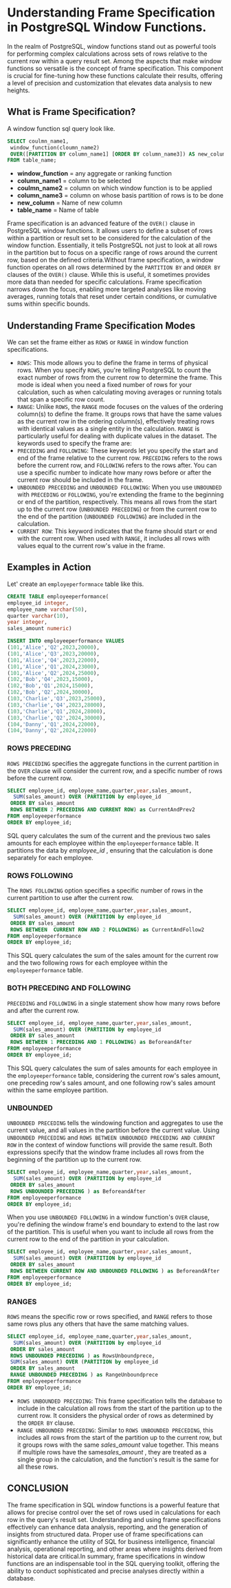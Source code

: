 # Understanding Frame Specification in PostgreSQL Window Functions. #
In the realm of PostgreSQL, window functions stand out as powerful tools for performing complex calculations across sets of rows relative to the current row within a query result set. Among the aspects that make window functions so versatile is the concept of frame specification. This component is crucial for fine-tuning how these functions calculate their results, offering a level of precision and customization that elevates data analysis to new heights.
## What is Frame Specification?
A window function sql query  look like.
```sql
SELECT coulmn_name1, 
 window_function(cloumn_name2)
 OVER([PARTITION BY column_name1] [ORDER BY column_name3]) AS new_column
FROM table_name;
```

- **window_function** = any aggregate or ranking function    
- **column_name1** = column to be selected
- **coulmn_name2** = column on which window function is to be applied
- **column_name3** = column on whose basis partition of rows is to be done
- **new_column** = Name of new column
- **table_name** = Name of table

Frame specification is an advanced feature of the `OVER()` clause in PostgreSQL window functions. It allows users to define a subset of rows within a partition or result set to be considered for the calculation of the window function. Essentially, it tells PostgreSQL not just to look at all rows in the partition but to focus on a specific range of rows around the current row, based on the defined criteria.Without frame specification, a window function operates on all rows determined by the `PARTITION BY` and `ORDER BY` clauses of the `OVER()` clause. While this is useful, it sometimes provides more data than needed for specific calculations. Frame specification narrows down the focus, enabling more targeted analyses like moving averages, running totals that reset under certain conditions, or cumulative sums within specific bounds.

## Understanding Frame Specification Modes
We can set the frame either as `ROWS` or `RANGE` in window function specifications.
* `ROWS`: This mode allows you to define the frame in terms of physical rows. When you specify `ROWS`, you're telling PostgreSQL to count the exact number of rows from the current row to determine the frame. This mode is ideal when you need a fixed number of rows for your calculation, such as when calculating moving averages or running totals that span a specific row count.
* `RANGE`: Unlike `ROWS`, the `RANGE` mode focuses on the values of the ordering column(s) to define the frame. It groups rows that have the same values as the current row in the ordering column(s), effectively treating rows with identical values as a single entity in the calculation. `RANGE` is particularly useful for dealing with duplicate values in the dataset.
The keywords used to specify the frame are:
* `PRECEDING` and `FOLLOWING`: These keywords let you specify the start and end of the frame relative to the current row. `PRECEDING` refers to the rows before the current row, and `FOLLOWING` refers to the rows after. You can use a specific number to indicate how many rows before or after the current row should be included in the frame.
* `UNBOUNDED PRECEDING` and `UNBOUNDED FOLLOWING`: When you use `UNBOUNDED` with `PRECEDING` or `FOLLOWING`, you're extending the frame to the beginning or end of the partition, respectively. This means all rows from the start up to the current row (`UNBOUNDED PRECEDING`) or from the current row to the end of the partition (`UNBOUNDED FOLLOWING`) are included in the calculation.
* `CURRENT ROW`: This keyword indicates that the frame should start or end with the current row. When used with `RANGE`, it includes all rows with values equal to the current row's value in the frame.

## Examples in Action
Let' create an `employeperformnace` table like this.
```sql
CREATE TABLE employeeperformance(
employee_id integer,
employee_name varchar(50),
quarter varchar(10),
year integer,
sales_amount numeric)
```
```sql
INSERT INTO employeeperformance VALUES
(101,'Alice','Q2',2023,20000),
(101,'Alice','Q3',2023,20000),
(101,'Alice','Q4',2023,22000),
(101,'Alice','Q1',2024,23000),
(101,'Alice','Q2',2024,25000),
(102,'Bob','Q4',2023,15000),
(102,'Bob','Q1',2024,15000),
(102,'Bob','Q2',2024,30000),
(103,'Charlie','Q3',2023,25000),
(103,'Charlie','Q4',2023,28000),
(103,'Charlie','Q1',2024,28000),
(103,'Charlie','Q2',2024,30000),
(104,'Danny','Q1',2024,22000),
(104,'Danny','Q2',2024,22000)
```
 
### ROWS PRECEDING
`ROWS PRECEDING` specifies the  aggregate functions in the current partition in the `OVER` clause will consider the current row, and a specific number of rows before the current row.
```sql
SELECT employee_id, employee_name,quarter,year,sales_amount,
  SUM(sales_amount) OVER (PARTITION by employee_id
 ORDER BY sales_amount
 ROWS BETWEEN 2 PRECEDING AND CURRENT ROW) as CurrentAndPrev2
FROM employeeperformance
ORDER BY employee_id;
```
SQL query calculates the sum of the current and the previous two sales amounts for each employee within the `employeeperformance` table. It partitions the data by *employee_id* , ensuring that the calculation is done separately for each employee.
 
### ROWS FOLLOWING
The `ROWS FOLLOWING` option specifies a specific number of rows in the current partition to use after the current row.
```sql
SELECT employee_id, employee_name,quarter,year,sales_amount,
  SUM(sales_amount) OVER (PARTITION by employee_id
 ORDER BY sales_amount
 ROWS BETWEEN  CURRENT ROW AND 2 FOLLOWING) as CurrentAndFollow2
FROM employeeperformance
ORDER BY employee_id;
```
 This SQL query calculates the sum of the sales amount for the current row and the two following rows for each employee within the `employeeperformance` table.

### BOTH PRECEDING AND FOLLOWING
`PRECEDING` and `FOLLOWING` in a single statement show how many rows before and after the current row.
```sql
SELECT employee_id, employee_name,quarter,year,sales_amount,
  SUM(sales_amount) OVER (PARTITION by employee_id
 ORDER BY sales_amount
 ROWS BETWEEN 1 PRECEDING AND 1 FOLLOWING) as BeforeandAfter
FROM employeeperformance
ORDER BY employee_id;
```
This SQL query calculates the sum of sales amounts for each employee in the `employeeperformance` table, considering the current row's sales amount, one preceding row's sales amount, and one following row's sales amount within the same employee partition.
 

### UNBOUNDED
`UNBOUNDED PRECEDING` tells the windowing function and aggregates to use the current value, and all values in the partition before the current value. Using `UNBOUNDED PRECEDING` and `ROWS BETWEEN UNBOUNDED PRECEDING AND CURRENT ROW` in the context of window functions will provide the same result. Both expressions specify that the window frame includes all rows from the beginning of the partition up to the current row.
```sql
SELECT employee_id, employee_name,quarter,year,sales_amount,
  SUM(sales_amount) OVER (PARTITION by employee_id
 ORDER BY sales_amount
 ROWS UNBOUNDED PRECEDING ) as BeforeandAfter
FROM employeeperformance
ORDER BY employee_id;
```



When you use `UNBOUNDED FOLLOWING` in a window function's `OVER` clause, you're defining the window frame's end boundary to extend to the last row of the partition. This is useful when you want to include all rows from the current row to the end of the partition in your calculation.
```SQL
SELECT employee_id, employee_name,quarter,year,sales_amount,
  SUM(sales_amount) OVER (PARTITION by employee_id
 ORDER BY sales_amount
 ROWS BETWEEN CURRENT ROW AND UNBOUNDED FOLLOWING ) as BeforeandAfter
FROM employeeperformance
ORDER BY employee_id;
```
 
### RANGES
`ROWS` means the specific row or rows specified, and `RANGE` refers to those same rows plus any others that have the same matching values.
```SQL
SELECT employee_id, employee_name,quarter,year,sales_amount,
  SUM(sales_amount) OVER (PARTITION by employee_id
 ORDER BY sales_amount
 ROWS UNBOUNDED PRECEDING ) as RowsUnboundprece,
 SUM(sales_amount) OVER (PARTITION by employee_id
 ORDER BY sales_amount
 RANGE UNBOUNDED PRECEDING ) as RangeUnboundprece
FROM employeeperformance
ORDER BY employee_id;
```

  * `ROWS UNBOUNDED PRECEDING`: This frame specification tells the database to include in the calculation all rows from the start of the partition up to the current row. It considers the physical order of rows as determined by the `ORDER BY` clause.
* `RANGE UNBOUNDED PRECEDING`: Similar to `ROWS UNBOUNDED PRECEDING`, this includes all rows from the start of the partition up to the current row, but it groups rows with the same *sales_amount*  value together. This means if multiple rows have the same*sales_amount* , they are treated as a single group in the calculation, and the function's result is the same for all these rows.
 
                       
## CONCLUSION
The frame specification in SQL window functions is a powerful feature that allows for precise control over the set of rows used in calculations for each row in the query's result set. Understanding and using frame specifications effectively can enhance data analysis, reporting, and the generation of insights from structured data.  Proper use of frame specifications can significantly enhance the utility of SQL for business intelligence, financial analysis, operational reporting, and other areas where insights derived from historical data are critical.In summary, frame specifications in window functions are an indispensable tool in the SQL querying toolkit, offering the ability to conduct sophisticated and precise analyses directly within a database. 
